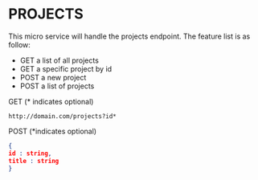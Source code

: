 # PROJECTS

This micro service will handle the projects endpoint. The feature list is as follow:

 * GET a list of all projects
 * GET a specific project by id
 * POST a new project
 * POST a list of projects

GET (* indicates optional)
```
http://domain.com/projects?id*
```

POST (*indicates optional)
```json
{
id : string,
title : string
}
```
